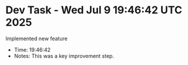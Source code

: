 # Dev Task - Wed Jul  9 19:46:42 UTC 2025
Implemented new feature
- Time: 19:46:42
- Notes: This was a key improvement step.
